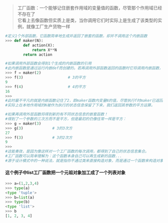 > 工厂函数：一个能够记住嵌套作用域的变量值的函数，尽管那个作用域已经不存在了  
> 它看上去像函数但实质上是类，当你调用它们时实际上是生成了该类型的实例，就像工厂生产货物一样

```python
#定义1个外部函数，它函数简单地生成并返回了嵌套的函数，却并不调用这个内嵌函数
>>> def maker(N):
        def action(X):
            return X**N
        return action  

#如果调用外部函数会得到1个生成的内嵌函数的引用
#此内嵌函数是通过运行内嵌def而创建的。若再调用外部函数返回的函数时它将调用内嵌函数，即maker函数内的名为action的函数。
>>> f = maker(2)
>>> f(3)                    # 3的平方
9
>>> f(4)                    # 4的平方
16
>>> 
#此时最不平凡的就是内嵌函数记住了2，即maker函数内变量N的值，尽管执行f时maker已返回了值并且退出（闭包）。
#实际上在本地作用域的N被作为执行的状态信息保留了下来，我们返回其参数的平方运算。 

#如果再调用外层函数将得到新的有不同状态信息的嵌套函数！
#得到了一个参数的三次方而不是平方，但是最初的仍像往常一样是平方：
>>> g = maker(3)
>>> g(3)             # 3的3次方
27
>>> f(3)             # 3的2次方
9
>>> 
#这能奏效，是因为像这样对一个工厂函数的每次调用，都得到了自己的状态信息集合。
#工厂函数可以简单理解为：这个函数本身自己可以再生成新的函数...
#源于设计模式中的一种说法，就是指你不通过类来直接构造对象，而是通过一个函数来构造对象，这样允许你在函数中加入更多的控制
```

#### 这个例子中list工厂函数把一个元祖对象加工成了一个列表对象
```python
>>> a=(1,2,3,4)
>>> type(a)
<type 'tuple'>
>>> b=list(a)
>>> type(b)
<type 'list'>
>>> b
[1, 2, 3, 4]
```
